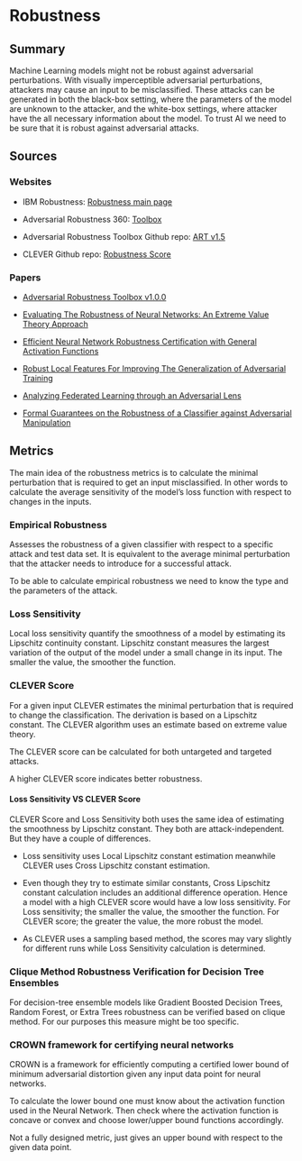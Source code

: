 # Robustness

## Summary
Machine Learning models might not be robust against adversarial perturbations. With visually imperceptible adversarial perturbations, attackers may cause an input to be misclassified. These attacks can be generated in both the black-box setting, where the parameters of the model are unknown to the attacker, and the white-box settings, where attacker have the all necessary information about the model. To trust AI we need to be sure that it is robust against adversarial attacks.

## Sources
### Websites 

* IBM Robustness: [Robustness main page](https://www.research.ibm.com/artificial-intelligence/publications/?researcharea=robustness)

* Adversarial Robustness 360: [Toolbox](http://art360.mybluemix.net/)

* Adversarial Robustness Toolbox Github repo: [ART v1.5](https://github.com/Trusted-AI/adversarial-robustness-toolbox)

* CLEVER Github repo: [Robustness Score](https://github.com/IBM/CLEVER-Robustness-Score)

### Papers

* [Adversarial Robustness Toolbox v1.0.0](https://arxiv.org/pdf/1807.01069.pdf)

* [Evaluating The Robustness of Neural Networks: An Extreme Value Theory Approach](https://openreview.net/pdf?id=BkUHlMZ0b)

* [Efficient Neural Network Robustness Certification with General Activation Functions](https://proceedings.neurips.cc/paper/2018/file/d04863f100d59b3eb688a11f95b0ae60-Paper.pdf)

* [Robust Local Features For Improving The Generalization of Adversarial Training](https://arxiv.org/pdf/1909.10147.pdf)

* [Analyzing Federated Learning through an Adversarial Lens](https://www.research.ibm.com/artificial-intelligence/publications/paper/?id=Analyzing-Federated-Learning-through-an-Adversarial-Lens)

* [Formal Guarantees on the Robustness of a Classifier against Adversarial Manipulation](https://www.ml.uni-saarland.de/Publications/HeiAnd-FormGuarAdvManip.pdf)


##  Metrics

The main idea of the robustness metrics is to calculate the minimal perturbation that is required to get an input misclassified. In other words to calculate the average sensitivity of the model’s loss function with respect to changes in the inputs.


### Empirical Robustness
Assesses the robustness of a given classifier with respect to a specific attack and test data set. It is equivalent to the average minimal perturbation that the attacker needs to introduce for a successful attack.

To be able to calculate empirical robustness we need to know the type and the parameters of the attack.

### Loss Sensitivity
Local loss sensitivity quantify the smoothness of a model by estimating its Lipschitz continuity constant. Lipschitz constant measures the largest variation of the output of the model under a small change in its input. The smaller the value, the smoother the function.

### CLEVER Score

For a given input CLEVER estimates the minimal perturbation that is required to change the classification. The derivation is based on a Lipschitz constant. The CLEVER algorithm uses an estimate based on extreme value theory.

The CLEVER score can be calculated for both untargeted and targeted attacks. 

A higher CLEVER score indicates better robustness.

#### Loss Sensitivity VS CLEVER Score

CLEVER Score and Loss Sensitivity both uses the same idea of estimating the smoothness by Lipschitz constant. They both are attack-independent. But they have a couple of differences.

* Loss sensitivity uses Local Lipschitz constant estimation meanwhile CLEVER uses Cross Lipschitz constant estimation.

* Even though they try to estimate similar constants, Cross Lipschitz constant calculation includes an additional difference operation. Hence a model with a high CLEVER score would have a low loss sensitivity. For Loss sensitivity; the smaller the value, the smoother the function. For CLEVER score; the greater the value, the more robust the model.

* As CLEVER uses a sampling based method, the scores may vary slightly for different runs while Loss Sensitivity calculation is determined.

### Clique Method Robustness Verification for Decision Tree Ensembles

For decision-tree ensemble models like Gradient Boosted Decision Trees, Random Forest, or Extra Trees robustness can be verified based on clique method.
For our purposes this measure might be too specific.

### CROWN framework for certifying neural networks

CROWN is a framework for efficiently computing a certified lower bound of minimum adversarial distortion given any input data point for neural networks.

To calculate the lower bound one must know about the activation function used in the Neural Network. Then check where the activation function is concave or convex and choose lower/upper bound functions accordingly.

Not a fully designed metric, just gives an upper bound with respect to the given data point.


